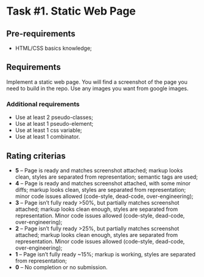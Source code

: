 # Task #1. Static Web Page
## Pre-requirements
- HTML/CSS basics knowledge;
## Requirements
Implement a static web page. You will find a screenshot of the page you need to build in the repo. Use any images you want from google images.
### Additional requirements
- Use at least 2 pseudo-classes;
- Use at least 1 pseudo-element;
- Use at least 1 css variable;
- Use at least 1 combinator.
## Rating criterias
- **5** – Page is ready and matches screenshot attached; markup looks clean, styles are separated from representation; semantic tags are used;
- **4** – Page is ready and matches screenshot attached, with some minor diffs; markup looks clean, styles are separated from representation; minor code issues allowed (code-style, dead-code, over-engineering);
- **3** – Page isn’t fully ready >50%, but partially matches screenshot attached; markup looks clean enough, styles are separated from representation. Minor code issues allowed (code-style, dead-code, over-engineering);
- **2** – Page isn’t fully ready >25%, but partially matches screenshot attached; markup looks clean enough, styles are separated from representation. Minor code issues allowed (code-style, dead-code, over-engineering);
- **1** – Page isn’t fully ready ~15%; markup is working, styles are separated from representation;
- **0** – No completion or no submission. 